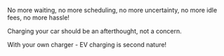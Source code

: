 No more waiting, no more scheduling, no more uncertainty, no more idle fees, no more hassle!

Charging your car should be an afterthought, not a concern.

With your own charger - EV charging is second nature!